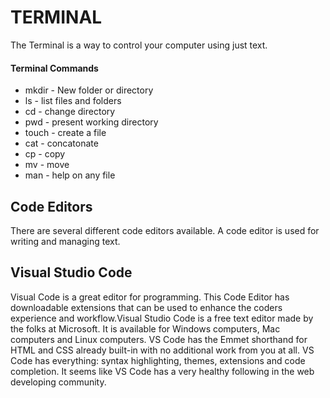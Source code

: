 # **TERMINAL**

The Terminal is a way to control your computer using just text.

#### Terminal Commands
- mkdir - New folder or directory
- ls - list files and folders
- cd - change directory
- pwd - present working directory
- touch - create a file
- cat - concatonate
- cp - copy
- mv - move
- man - help on any file

## Code Editors
There are several different code editors available. A code editor is used for writing and managing text.

## Visual Studio Code

Visual Code is a great editor for programming. This Code Editor has downloadable extensions that can be used to enhance the coders experience and workflow.Visual Studio Code is a free text editor made by the folks at Microsoft. It is available for Windows computers, Mac computers and Linux computers. VS Code has the Emmet shorthand for HTML and CSS already built-in with no additional work from you at all. VS Code has everything: syntax highlighting, themes, extensions and code completion. It seems like VS Code has a very healthy following in the web developing community.